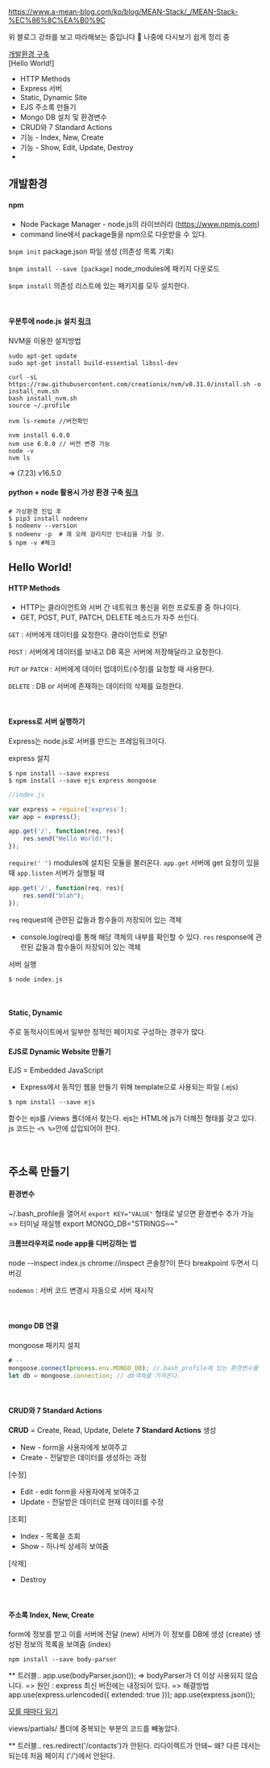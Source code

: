 https://www.a-mean-blog.com/ko/blog/MEAN-Stack/_/MEAN-Stack-%EC%86%8C%EA%B0%9C

위 블로그 강좌를 보고 따라해보는 중입니다 🌸
나중에 다시보기 쉽게 정리 중

[개발환경 구축](#개발환경)  
[Hello World!]
- HTTP Methods
- Express 서버
- Static, Dynamic Site
- EJS
주소록 만들기
- Mongo DB 설치 및 환경변수 
- CRUD와 7 Standard Actions
- 기능 - Index, New, Create
- 기능 - Show, Edit, Update, Destroy
- 

## 개발환경
#### npm
- Node Package Manager - node.js의 라이브러리 (https://www.npmjs.com)
- command line에서 package들을 npm으로 다운받을 수 있다.

`$npm init` package.json 파일 생성 (의존성 목록 기록)

`$npm install --save [package]` node_modules에 패키지 다운로드

`$npm install` 의존성 리스트에 있는 패키지를 모두 설치한다.

<br/>

#### 우분투에 node.js 설치 [링크](https://itstory.tk/entry/Ubuntu-1604-nodejs-%EC%99%80-npm-%EC%84%A4%EC%B9%98)
NVM을 이용한 설치방법
```shell
sudo apt-get update
sudo apt-get install build-essential libssl-dev

curl -sL https://raw.githubusercontent.com/creationix/nvm/v0.31.0/install.sh -o install_nvm.sh 
bash install_nvm.sh 
source ~/.profile

nvm ls-remote //버전확인

nvm install 6.0.0
nvm use 6.0.0 // 버전 변경 가능
node -v
nvm ls
```
=> (7.23) v16.5.0

#### python + node 활용시 가상 환경 구축 [링크](https://niceman.tistory.com/201)
```shell
# 가상환경 진입 후
$ pip3 install nodeenv
$ nodeenv --version
$ nodeenv -p  # 꽤 오래 걸리지만 인내심을 가질 것.
$ npm -v #체크
```

## Hello World!
#### HTTP Methods
- HTTP는 클라이언트와 서버 간 네트워크 통신을 위한 프로토콜 중 하나이다.
- GET, POST, PUT, PATCH, DELETE 메소드가 자주 쓰인다.

`GET` : 서버에게 데이터를 요청한다. 클라이언트로 전달!

`POST` : 서버에게 데이터를 보내고 DB 혹은 서버에 저장해달라고 요청한다.

`PUT` or `PATCH` : 서버에게 데이터 업데이트(수정)를 요청할 때 사용한다.

`DELETE` : DB or 서버에 존재하는 데이터의 삭제를 요청한다.

<br/>

#### Express로 서버 실행하기
Express는 node.js로 서버를 만드는 프레임워크이다.

express 설치
```shell
$ npm install --save express
$ npm install --save ejs express mongoose
```

```javascript
//index.js

var express = require('express'); 
var app = express();

app.get('/', function(req, res){
    res.send("Hello World!");
});

```

`require(' ')` modules에 설치된 모듈을 불러온다.
`app.get` 서버에 get 요청이 있을 때
`app.listen` 서버가 실행될 때 

```javascript
app.get('/', function(req, res){
    res.send("blah");
});
```

`req` request에 관련된 값들과 함수들이 저장되어 있는 객체
- console.log(req)를 통해 해당 객체의 내부를 확인할 수 있다.
`res` response에 관련된 값들과 함수들이 저장되어 있는 객체

서버 실행

`$ node index.js`

<br/>

#### Static, Dynamic
주로 동적사이트에서 일부만 정적인 페이지로 구성하는 경우가 많다.

#### EJS로 Dynamic Website 만들기
EJS = Embedded JavaScript
- Express에서 동적인 웹을 만들기 위해 template으로 사용되는 파일 (.ejs)

`$ npm install --save ejs`

함수는 ejs를 /views 폴더에서 찾는다.
ejs는 HTML에 js가 더해진 형태를 갖고 있다. js 코드는 `<% %>`안에 삽입되어야 한다.


<br/>

## 주소록 만들기
#### 환경변수
~/.bash_profile을 열어서
`export KEY="VALUE"` 형태로 넣으면 환경변수 추가 가능 => 터미널 재실행
export MONGO_DB="STRINGS~~"

#### 크롬브라우저로 node app을 디버깅하는 법
node --inspect index.js
chrome://inspect
콘솔창?이 뜬다 breakpoint 두면서 디버깅

`nodemon` : 서버 코드 변경시 자동으로 서버 재시작

<br/>

#### mongo DB 연결
mongoose 패키지 설치

```javascript
# --
mongoose.connect(process.env.MONGO_DB); //.bash_profile에 있는 환경변수를 불러올 수 있다.
let db = mongoose.connection; // db객체를 가져온다.
```

<br/>

#### CRUD와 7 Standard Actions
**CRUD** = Create, Read, Update, Delete
**7 Standard Actions**
생성
- New - form을 사용자에게 보여주고
- Create - 전달받은 데이터를 생성하는 과정

[수정]
- Edit - edit form을 사용자에게 보여주고
- Update - 전달받은 데이터로 현재 데이터를 수정

[조회]
- Index - 목록을 조회
- Show - 하나씩 상세히 보여줌

[삭제]
- Destroy

<br/>

#### 주소록 Index, New, Create
form에 정보를 받고 이를 서버에 전달 (new)
서버가 이 정보를 DB에 생성 (create)
생성된 정보의 목록을 보여줌 (index)

`npm install --save body-parser`

** 트러블..
app.use(bodyParser.json()); => bodyParser가 더 이상 사용되지 않습니다.
=> 원인 : express 최신 버전에는 내장되어 있다.
=> 해결방법
app.use(express.urlencoded({ extended: true }));
app.use(express.json());

[모를 때마다 읽기](https://www.a-mean-blog.com/ko/blog/Node-JS-%EC%B2%AB%EA%B1%B8%EC%9D%8C/%EC%A3%BC%EC%86%8C%EB%A1%9D-%EB%A7%8C%EB%93%A4%EA%B8%B0/%EC%A3%BC%EC%86%8C%EB%A1%9D-Index-New-Create)

views/partials/ 폴더에 중복되는 부분의 코드를 빼놓았다.

** 트러블..
res.redirect('/contacts')가 안된다. 리다이렉트가 안돼~
왜? 다른 데서는 되는데 처음 페이지 ('/')에서 안된다.
